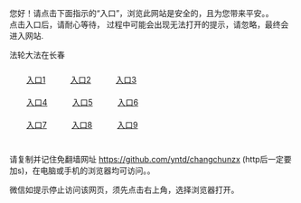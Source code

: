 您好！请点击下面指示的“入口”，浏览此网站是安全的，且为您带来平安。。 <br/>
点击入口后，请耐心等待， 过程中可能会出现无法打开的提示，请忽略，最终会进入网站. </br>

法轮大法在长春<br/>
<div style="padding:10px"><a style="margin:20px" target="_blank" href="https://d2dikvevxu7uef.cloudfront.net/2Qpsp?dlmyyya" id="ccLink1" rel="nofollow">入口1</a> <a target="_blank" style="margin:20px" href="https://d21u7gn4me8yjb.cloudfront.net/2Qpsp?zthgxn" id="ccLink2" rel="nofollow">入口2</a> <a style="margin:20px" target="_blank" href="https://d16ejg96l2zxtj.cloudfront.net/2Qpsp?abamr" id="ccLink3" rel="nofollow">入口3</a></div>

<div style="padding:10px" ><a style="margin:20px" target="_blank" href="https://d2dikvevxu7uef.cloudfront.net/2Qpsp?dlmyyya" id="ccLink4" rel="nofollow">入口4</a> <a style="margin:20px" href="https://d21u7gn4me8yjb.cloudfront.net/2Qpsp?zthgxn" target="_blank" id="ccLink5" rel="nofollow">入口5</a> <a style="margin:20px" href="https://d16ejg96l2zxtj.cloudfront.net/2Qpsp?abamr" target="_blank" id="ccLink6" rel="nofollow">入口6</a></div>

<div style="padding:10px"><a style="margin:20px" target="_blank" href="https://d2dikvevxu7uef.cloudfront.net/2Qpsp?dlmyyya" id="ccLink7" rel="nofollow">入口7</a> <a style="margin:20px" href="https://d21u7gn4me8yjb.cloudfront.net/2Qpsp?zthgxn" target="_blank" id="ccLink8" rel="nofollow">入口8</a> <a style="margin:20px" target="_blank" href="https://d16ejg96l2zxtj.cloudfront.net/2Qpsp?abamr" id="ccLink9" rel="nofollow">入口9</a></div>

<br/>



请复制并记住免翻墙网址 https://github.com/yntd/changchunzx (http后一定要加s)，在电脑或手机的浏览器均可访问。。<br/>

微信如提示停止访问该网页，须先点击右上角，选择浏览器打开。
